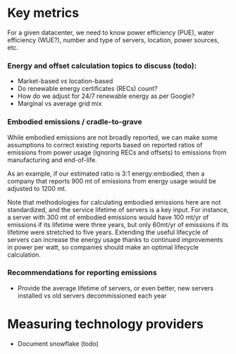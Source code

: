 # Key metrics
For a given datacenter, we need to know power efficiency (PUE), water efficiency (WUE?), number and type of servers, location, power sources, etc.

### Energy and offset calculation topics to discuss (todo):
- Market-based vs location-based
- Do renewable energy certificates (RECs) count?
- How do we adjust for 24/7 renewable energy as per Google?
- Marginal vs average grid mix

### Embodied emissions / cradle-to-grave
While embodied emissions are not broadly reported, we can make some assumptions to correct existing reports based on reported ratios of emissions from power usage (ignoring RECs and offsets) to emissions from manufacturing and end-of-life.

As an example, if our estimated ratio is 3:1 energy:embodied, then a company that reports 900 mt of emissions from energy usage would be adjusted to 1200 mt.

Note that methodologies for calculating embodied emissions here are not standardized, and the service lifetime of servers is a key input. For instance, a server with 300 mt of embodied emissions would have 100 mt/yr of emissions if its lifetime were three years, but only 60mt/yr of emissions if its lifetime were stretched to five years. Extending the useful lifecycle of servers can increase the energy usage thanks to continued improvements in power per watt, so companies should make an optimal lifecycle calculation.

### Recommendations for reporting emissions
- Provide the average lifetime of servers, or even better, new servers installed vs old servers decommissioned each year



# Measuring technology providers
- Document snowflake (todo)
